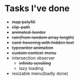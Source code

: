 # Tasks I've done

- ~~map polyfill~~
- ~~clip-path~~
- ~~animated-border~~
- ~~rain(from random array length)~~
- ~~card-hovering with hidden text~~
- ~~typewriter animation~~
- ~~custom context-menu~~
- intersection observer
  - ~~infinite scrolling~~
  - lazy loading
- resizable menu(badly done)